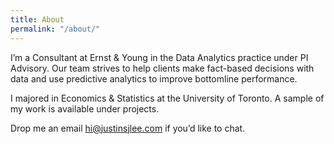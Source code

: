 ```yaml
---
title: About
permalink: "/about/"
---
```


I’m a Consultant at Ernst & Young in the Data Analytics practice under PI Advisory. Our team strives to help clients make fact-based decisions with data and use predictive analytics to improve bottomline performance. 

I majored in Economics & Statistics at the University of Toronto. A sample of my work is available under projects. 

Drop me an email hi@justinsjlee.com if you’d like to chat.
